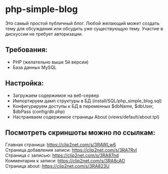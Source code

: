 # php-simple-blog
Это самый простой публичный блог. Любой желающий может создать тему для обсуждения или обсудить уже существующую тему.
Участие в дискуссии не требует авторизации.

## Требования:
- PHP (желательно выше 5й версии)
- База данных MySQL

## Настройка:
- Загружаем содержимое на веб-сервер
- Импортируем дамп структуры в БД (install/SQL/php_simple_blog.sql)
- Конфигурируем доступы к БД в переменных $dbName, $dbUser, $dbPass (config/db.php)
- Настраиваем содержимое страницы About (views/default/about.tpl)

## Посмотреть скриншоты можно по ссылкам:
Главная страница: <https://clip2net.com/s/3RAWLw6><br>
Страница добавления записи: <https://clip2net.com/s/3RA7Rvl><br>
Страница с записью: <https://clip2net.com/s/3RA87nd><br>
Комментарии к записи: <https://clip2net.com/s/3RA8cAO><br>
Страница about: <https://clip2net.com/s/3RA823U><br>
